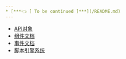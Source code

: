 ```yaml
---
* [***👈 [ To be continued ]***](/README.md)
---
```


* [API对象](./index.md)
* [组件文档](./components.md)
* [事件文档](./events.md)
* [脚本引擎系统](./system.md)